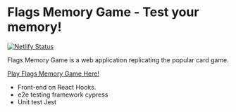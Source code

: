 # Flags Memory Game - Test your memory!

[![Netlify Status](https://api.netlify.com/api/v1/badges/830ea9f1-94c2-49b1-8cbd-ec96487b2405/deploy-status)](https://app.netlify.com/sites/sleepy-fermi-5e00be/deploys)

Flags Memory Game is a web application replicating the popular card game.

[Play Flags Memory Game Here!](https://sleepy-fermi-5e00be.netlify.app/)

- Front-end on React Hooks.
- e2e testing framework cypress
- Unit test Jest
